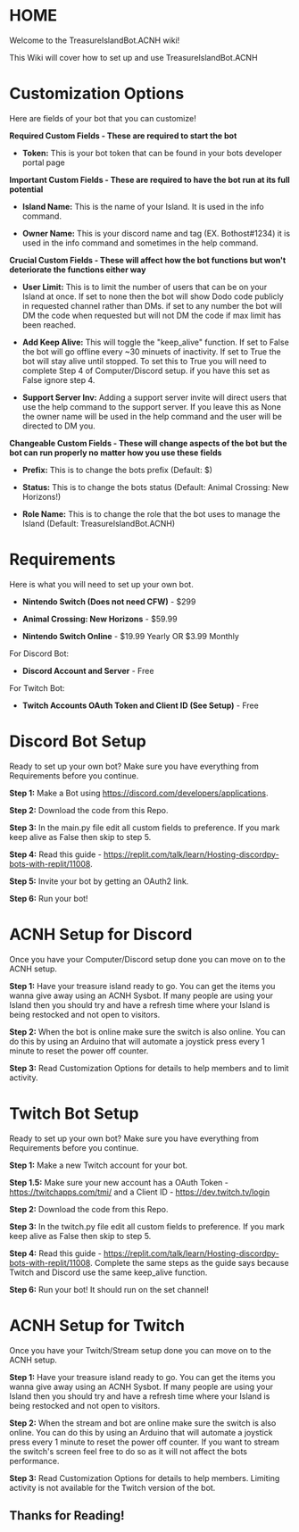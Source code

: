 # **HOME**
Welcome to the TreasureIslandBot.ACNH wiki!

This Wiki will cover how to set up and use TreasureIslandBot.ACNH

# **Customization Options**
Here are fields of your bot that you can customize!

**Required Custom Fields - These are required to start the bot**

- **Token:** This is your bot token that can be found in your bots developer portal page

**Important Custom Fields - These are required to have the bot run at its full potential**

- **Island Name:** This is the name of your Island. It is used in the info command.

- **Owner Name:** This is your discord name and tag (EX. Bothost#1234) it is used in the info command and sometimes in the help command.

**Crucial Custom Fields - These will affect how the bot functions but won't deteriorate the functions either way**

- **User Limit:** This is to limit the number of users that can be on your Island at once. If set to none then the bot will show Dodo code publicly in requested channel rather than DMs. if set to any number the bot will DM the code when requested but will not DM the code if max limit has been reached.

- **Add Keep Alive:** This will toggle the "keep_alive" function. If set to False the bot will go offline every ~30 minuets of inactivity. If set to True the bot will stay alive until stopped. To set this to True you will need to complete Step 4 of Computer/Discord setup. if you have this set as False ignore step 4.

- **Support Server Inv:** Adding a support server invite will direct users that use the help command to the support server. If you leave this as None the owner name will be used in the help command and the user will be directed to DM you.

**Changeable Custom Fields - These will change aspects of the bot but the bot can run properly no matter how you use these fields**

- **Prefix:** This is to change the bots prefix (Default: $)

- **Status:** This is to change the bots status (Default: Animal Crossing: New Horizons!)

- **Role Name:** This is to change the role that the bot uses to manage the Island (Default: TreasureIslandBot.ACNH)

# **Requirements**
Here is what you will need to set up your own bot.

- **Nintendo Switch (Does not need CFW)** - $299

- **Animal Crossing: New Horizons** - $59.99

- **Nintendo Switch Online** - $19.99 Yearly OR $3.99 Monthly

For Discord Bot:

- **Discord Account and Server** - Free

For Twitch Bot:

- **Twitch Accounts OAuth Token and Client ID (See Setup)** - Free

# **Discord Bot Setup**
Ready to set up your own bot? Make sure you have everything from Requirements before you continue.

**Step 1:** Make a Bot using https://discord.com/developers/applications.

**Step 2:** Download the code from this Repo.

**Step 3:** In the main.py file edit all custom fields to preference. If you mark keep alive as False then skip to step 5.

**Step 4:** Read this guide - https://replit.com/talk/learn/Hosting-discordpy-bots-with-replit/11008.

**Step 5:** Invite your bot by getting an OAuth2 link.

**Step 6:** Run your bot!

# **ACNH Setup for Discord**
Once you have your Computer/Discord setup done you can move on to the ACNH setup.

**Step 1:** Have your treasure island ready to go. You can get the items you wanna give away using an ACNH Sysbot. If many people are using your Island then you should try and have a refresh time where your Island is being restocked and not open to visitors.

**Step 2:** When the bot is online make sure the switch is also online. You can do this by using an Arduino that will automate a joystick press every 1 minute to reset the power off counter.

**Step 3:** Read Customization Options for details to help members and to limit activity.

# **Twitch Bot Setup**
Ready to set up your own bot? Make sure you have everything from Requirements before you continue.

**Step 1:** Make a new Twitch account for your bot.

**Step 1.5:** Make sure your new account has a OAuth Token - https://twitchapps.com/tmi/ and a Client ID - https://dev.twitch.tv/login

**Step 2:** Download the code from this Repo.

**Step 3:** In the twitch.py file edit all custom fields to preference. If you mark keep alive as False then skip to step 5.

**Step 4:** Read this guide - https://replit.com/talk/learn/Hosting-discordpy-bots-with-replit/11008. Complete the same steps as the guide says because Twitch and Discord use the same keep_alive function. 

**Step 6:** Run your bot! It should run on the set channel!

# **ACNH Setup for Twitch**
Once you have your Twitch/Stream setup done you can move on to the ACNH setup.

**Step 1:** Have your treasure island ready to go. You can get the items you wanna give away using an ACNH Sysbot. If many people are using your Island then you should try and have a refresh time where your Island is being restocked and not open to visitors.

**Step 2:** When the stream and bot are online make sure the switch is also online. You can do this by using an Arduino that will automate a joystick press every 1 minute to reset the power off counter. If you want to stream the switch's screen feel free to do so as it will not affect the bots performance.

**Step 3:** Read Customization Options for details to help members. Limiting activity is not available for the Twitch version of the bot.

**Thanks for Reading!**
-----------------------